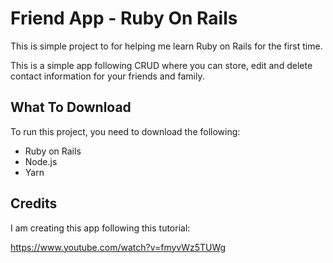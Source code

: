 # Friend App - Ruby On Rails

This is simple project to for helping me learn Ruby on Rails for the first time.

This is a simple app following CRUD where you can store, edit and delete contact information for your friends and family.

## What To Download
To run this project, you need to download the following:

- Ruby on Rails
- Node.js
- Yarn

## Credits
 
I am creating this app following this tutorial:

https://www.youtube.com/watch?v=fmyvWz5TUWg
